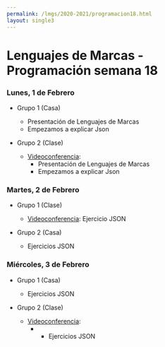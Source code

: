 ```yaml
---
permalink: /lmgs/2020-2021/programacion18.html
layout: single3
---
```


# Lenguajes de Marcas - Programación semana 18

### Lunes, 1 de Febrero

* Grupo 1 (Casa)

    * Presentación de Lenguajes de Marcas
    * Empezamos a explicar Json

* Grupo 2 (Clase)

    * [Videoconferencia](https://vostok.gonzalonazareno.org/lm2020): 
        * Presentación de Lenguajes de Marcas
        * Empezamos a explicar Json

### Martes, 2 de Febrero

* Grupo 1 (Clase)

    * [Videoconferencia](https://vostok.gonzalonazareno.org/lm2020): Ejercicio JSON

* Grupo 2 (Casa)
    
    * Ejercicios JSON
    
    

### Miércoles, 3 de Febrero

* Grupo 1 (Casa)

    * Ejercicios JSON
    
* Grupo 2 (Clase)

    * [Videoconferencia](https://vostok.gonzalonazareno.org/lm2020):
        * * Ejercicios JSON
